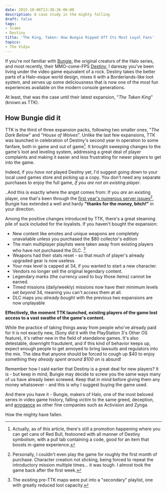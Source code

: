```yaml
---
date: 2015-10-06T13:38:26-06:00
description: A case study in the mighty falling
draft: false
tags:
- Scams
- Destiny
title: 'The King, Taken: How Bungie Ripped Off Its Most Loyal Fans'
topics:
- The Vidya
---
```


If you're not familiar with [Bungie](https://www.bungie.net), the original creators of the Halo series, and most recently, their MMO-come-FPS [Destiny](https://www.bungie.net/en/pub/AboutDestiny), I daresay you've been living under the video game equivalent of a rock. Destiny takes the better parts of a Halo-esque world design, mixes it with a Borderlands-like loot system, and serves up some deliciousness that is now one of the most fun experiences available on the modern console generations.

At least, that was the case until their latest expansion, "*The Taken King*" (known as TTK).

## How Bungie did it

TTK is the third of three expansion packs, following two smaller ones, "*The Dark Below*" and "*House of Wolves*". Unlike the last few expansions, TTK was launched in celebration of Destiny's second year in operation to some fanfare, both in game and out of game[^fn-redbull]. It brought sweeping changes to the game's loot and leveling system, addressing a great deal of player complaints and making it easier and less frustrating for newer players to get into the game.

Indeed, if you *have not* played Destiny yet, I'd suggest going down to your local used games store and picking up a copy. You don't need any separate purchases to enjoy the full game, *if you are not an existing player*.

..And this is exactly where the angst comes from: If you *are* an existing player, one that's been through the [first year's numerous server issues](http://www.playstationlifestyle.net/2014/12/28/destiny-servers-down-281214/)[^fn-server], Bungie has extended a well and hardy **"thanks for the money, bitch!"** in your direction.

Among the positive changes introduced by TTK, there's a great steaming pile of suck included for the loyalists. If you haven't bought the expansion:

* New content like emotes and unique weapons are completely unavailable unless you purchased the $80 collector's edition
* The main multiplayer playlists were taken away from existing players who have not purchased the DLC. [^fn-maps]
* Weapons had their stats reset - so that much of player's already upgraded gear is now useless.
* Your max level is capped at 34, if you wanted to start a new character.
* Vendors no longer sell the original legendary content.
* Legendary marks (the currency used to buy those items) cannot be earned.
* Timed missions (daily/weekly) missions now have their minimum levels set *beyond* 34, meaning you can't access them at all.
* DLC maps you *already bought* with the previous two expansions are now unplayable

**Effectively, the moment TTK launched, existing players of the game lost access to a vast swathe of the game's content.**

While the practice of taking things away from people who've already paid for it is not exactly new, (Sony did it with the PlayStation 3's Other OS feature), it's rather new in the field of standalone games. It's also detestable, downright fraudulent, and if this kind of behavior keeps up, expect enough people to get annoyed to bring lawsuits and regulators into the mix. The idea that anyone should be forced to cough up $40 to enjoy something they *already spent around $100 on* is absurd!

Remember how I said earlier that Destiny is a great deal for new players? It is - but keep in mind, Bungie may decide to screw you the same ways many of us have already been screwed. Keep that in mind before giving them any money whatsoever - and this is why I suggest buying the game used.

And there you have it - Bungie, makers of Halo, one of the most beloved series in video game history, falling victim to the same greed, deception, and [arrogance](http://www.forbes.com/sites/insertcoin/2015/06/22/bungies-disastrous-taken-king-interview-could-have-ramifications-for-destiny/) as other fine companies such as Activision and Zynga.

How the mighty have fallen.

[^fn-redbull]: Actually, as of this article, there's still a promotion happening where you can get cans of Red Bull, festooned with all manner of Destiny symbolism, with a pull tab containing a code, good for an item that boosts in-game experience.

[^fn-server]: Personally, I couldn't even play the game for roughly the first month of purchase. Character creation not sticking, being forced to repeat the introductory mission multiple times... it was tough. I almost took the game back after the first week.

[^fn-maps]: The existing pre-TTK maps were put into a "secondary" playlist, one with greatly reduced loot capacity.
